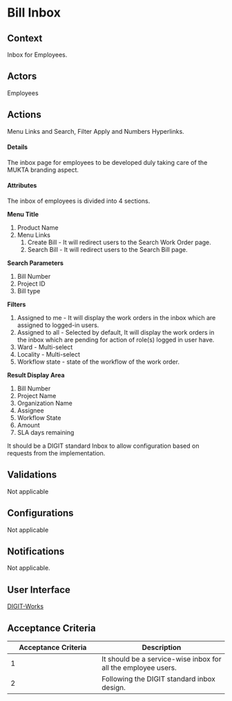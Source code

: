 # Bill Inbox

## Context

Inbox for Employees.

## Actors

Employees

## Actions

Menu Links and Search, Filter Apply and Numbers Hyperlinks.

#### Details

The inbox page for employees to be developed duly taking care of the MUKTA branding aspect.

#### Attributes

The inbox of employees is divided into 4 sections.

**Menu Title**

1. Product Name
2. Menu Links
   1. Create Bill - It will redirect users to the Search Work Order page.
   2. Search Bill - It will redirect users to the Search Bill page.

**Search Parameters**

1. Bill Number
2. Project ID
3. Bill type

**Filters**

1. Assigned to me - It will display the work orders in the inbox which are assigned to logged-in users.
2. Assigned to all - Selected by default, It will display the work orders in the inbox which are pending for action of role(s) logged in user have.
3. Ward - Multi-select
4. Locality - Multi-select
5. Workflow state - state of the workflow of the work order.

**Result Display Area**

1. Bill Number
2. Project Name
3. Organization Name
4. Assignee
5. Workflow State
6. Amount
7. SLA days remaining

It should be a DIGIT standard Inbox to allow configuration based on requests from the implementation.

## Validations

Not applicable

## Configurations

Not applicable

## Notifications

Not applicable.

## User Interface

[<img src="https://static.figma.com/uploads/b6df2735e4cb368306acf5480b50f96e69f96099" alt="" data-size="line">DIGIT-Works](https://www.figma.com/file/M2P3O9WlKtxuLCjQKxLLDg/DIGIT-Works?node-id=3586%3A38011\&t=ZG8NZivGH8vunRXx-4)

## Acceptance Criteria

<table><thead><tr><th width="195">Acceptance Criteria</th><th>Description</th></tr></thead><tbody><tr><td>1</td><td>It should be a service-wise inbox for all the employee users.</td></tr><tr><td>2</td><td>Following the DIGIT standard inbox design.</td></tr></tbody></table>

